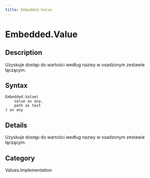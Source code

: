 ```yaml
---
title: Embedded.Value
---
```


# Embedded.Value


## Description

Uzyskuje dostęp do wartości według nazwy w osadzonym zestawie łączącym.


## Syntax

```powerquery
Embedded.Value(
    value as any,
    path as text
) as any
```


## Details

Uzyskuje dostęp do wartości według nazwy w osadzonym zestawie łączącym.



## Category
Values.Implementation
